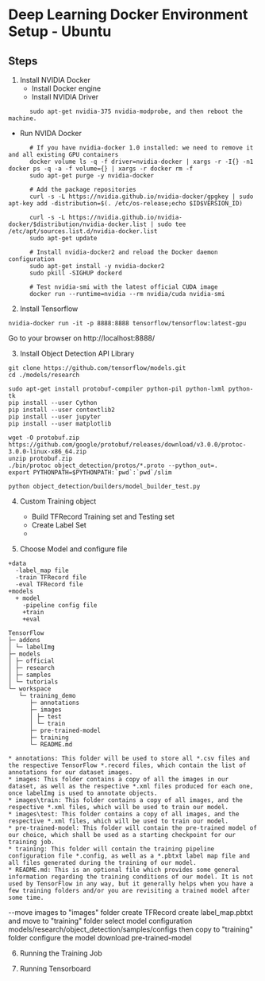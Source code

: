 
# Deep Learning Docker Environment Setup - Ubuntu

## Steps
1. Install NVIDIA Docker
   * Install Docker engine
   * Install NVIDIA Driver
      
``` 
      sudo apt-get nvidia-375 nvidia-modprobe, and then reboot the machine.
```
  * Run NVIDA Docker 
```
      # If you have nvidia-docker 1.0 installed: we need to remove it and all existing GPU containers
      docker volume ls -q -f driver=nvidia-docker | xargs -r -I{} -n1 docker ps -q -a -f volume={} | xargs -r docker rm -f
      sudo apt-get purge -y nvidia-docker

      # Add the package repositories
      curl -s -L https://nvidia.github.io/nvidia-docker/gpgkey | sudo apt-key add -distribution=$(. /etc/os-release;echo $ID$VERSION_ID)
        
      curl -s -L https://nvidia.github.io/nvidia-docker/$distribution/nvidia-docker.list | sudo tee /etc/apt/sources.list.d/nvidia-docker.list
      sudo apt-get update

      # Install nvidia-docker2 and reload the Docker daemon configuration
      sudo apt-get install -y nvidia-docker2
      sudo pkill -SIGHUP dockerd

      # Test nvidia-smi with the latest official CUDA image
      docker run --runtime=nvidia --rm nvidia/cuda nvidia-smi
```
    
2. Install Tensorflow
```
nvidia-docker run -it -p 8888:8888 tensorflow/tensorflow:latest-gpu
```
Go to your browser on http://localhost:8888/

3. Install Object Detection API Library


```
git clone https://github.com/tensorflow/models.git 
cd ./models/research

sudo apt-get install protobuf-compiler python-pil python-lxml python-tk
pip install --user Cython
pip install --user contextlib2
pip install --user jupyter
pip install --user matplotlib

wget -O protobuf.zip https://github.com/google/protobuf/releases/download/v3.0.0/protoc-3.0.0-linux-x86_64.zip
unzip protobuf.zip
./bin/protoc object_detection/protos/*.proto --python_out=.
export PYTHONPATH=$PYTHONPATH:`pwd`:`pwd`/slim 

python object_detection/builders/model_builder_test.py

```
4. Custom Training object
    * Build TFRecord Training set and Testing set
    * Create Label Set
    * 

5. Choose Model and configure file
```
+data
  -label_map file
  -train TFRecord file
  -eval TFRecord file
+models
  + model
    -pipeline config file
    +train
    +eval
    
TensorFlow
├─ addons
│ └─ labelImg
├─ models
│ ├─ official
│ ├─ research
│ ├─ samples
│ └─ tutorials
└─ workspace
   └─ training_demo
      ├─ annotations
      ├─ images
      │ ├─ test
      │ └─ train
      ├─ pre-trained-model
      ├─ training
      └─ README.md   
```    

    * annotations: This folder will be used to store all *.csv files and the respective TensorFlow *.record files, which contain the list of annotations for our dataset images.
    * images: This folder contains a copy of all the images in our dataset, as well as the respective *.xml files produced for each one, once labelImg is used to annotate objects.
    * images\train: This folder contains a copy of all images, and the respective *.xml files, which will be used to train our model.
    * images\test: This folder contains a copy of all images, and the respective *.xml files, which will be used to train our model.
    * pre-trained-model: This folder will contain the pre-trained model of our choice, which shall be used as a starting checkpoint for our training job.
    * training: This folder will contain the training pipeline configuration file *.config, as well as a *.pbtxt label map file and all files generated during the training of our model.
    * README.md: This is an optional file which provides some general information regarding the training conditions of our model. It is not used by TensorFlow in any way, but it generally helps when you have a few training folders and/or you are revisiting a trained model after some time.

--move images to "images" folder
create TFRecord
create label_map.pbtxt and move to "training" folder
select model configuration models/research/object_detection/samples/configs then copy to "training" folder
configure the model 
download pre-trained-model

6. Running the Training Job

7. Running Tensorboard
